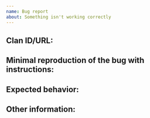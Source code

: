 ```yaml
---
name: Bug report
about: Something isn't working correctly
---
```


<!--

* Please fill out this template with all the relevant information so we can
  understand what's going on and fix the issue. We appreciate bugs filed and PRs
  submitted!

* Please make sure that you are familiar with and follow the Code of Conduct for
  this project (found in the CODE_OF_CONDUCT.md file).

-->

## Clan ID/URL:

## Minimal reproduction of the bug with instructions:

## Expected behavior:

## Other information:


<!--

If you are willing to submit a PR but are a bit unsure, feel free to check out the [Contributors Guide](CONTRIBUTING.md) for useful tips and hints that help you get started.

-->
